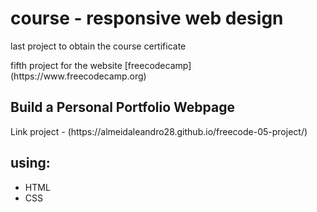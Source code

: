 <h1>course -  responsive web design</h1>
<p>
last project to obtain the course certificate
</p>
fifth project for the website [freecodecamp](https://www.freecodecamp.org)

<h2>Build a Personal Portfolio Webpage</h2>
Link project - (https://almeidaleandro28.github.io/freecode-05-project/)
<h2>using:</h2>
 <ul>
   <li>HTML</li> 
   <li>CSS</li>
